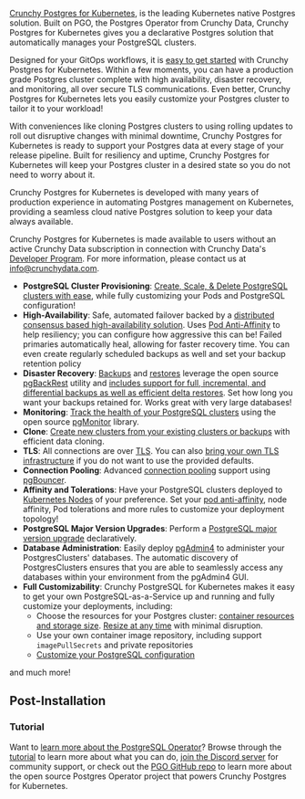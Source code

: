 [Crunchy Postgres for Kubernetes](https://www.crunchydata.com/products/crunchy-postgresql-for-kubernetes), is the leading Kubernetes native
Postgres solution. Built on PGO, the Postgres Operator from Crunchy Data, Crunchy Postgres for Kubernetes gives you a declarative Postgres
solution that automatically manages your PostgreSQL clusters.

Designed for your GitOps workflows, it is [easy to get started](https://access.crunchydata.com/documentation/postgres-operator/latest/quickstart)
with Crunchy Postgres for Kubernetes. Within a few moments, you can have a production grade Postgres cluster complete with high availability, disaster
recovery, and monitoring, all over secure TLS communications. Even better, Crunchy Postgres for Kubernetes lets you easily customize your Postgres
cluster to tailor it to your workload!

With conveniences like cloning Postgres clusters to using rolling updates to roll out disruptive changes with minimal downtime, Crunchy Postgres
for Kubernetes is ready to support your Postgres data at every stage of your release pipeline. Built for resiliency and uptime, Crunchy Postgres
for Kubernetes will keep your Postgres cluster in a desired state so you do not need to worry about it.

Crunchy Postgres for Kubernetes is developed with many years of production experience in automating Postgres management on Kubernetes, providing
a seamless cloud native Postgres solution to keep your data always available.

Crunchy Postgres for Kubernetes is made available to users without an active Crunchy Data subscription in connection with Crunchy Data's [Developer Program](https://www.crunchydata.com/developers/terms-of-use). For more information, please contact us at [info@crunchydata.com](mailto:info@crunchydata.com).

- **PostgreSQL Cluster Provisioning**: [Create, Scale, & Delete PostgreSQL clusters with ease][provisioning],
  while fully customizing your Pods and PostgreSQL configuration!
- **High-Availability**: Safe, automated failover backed by a [distributed consensus based high-availability solution][high-availability].
  Uses [Pod Anti-Affinity][k8s-anti-affinity] to help resiliency; you can configure how aggressive this can be!
  Failed primaries automatically heal, allowing for faster recovery time. You can even create regularly scheduled
  backups as well and set your backup retention policy
- **Disaster Recovery**: [Backups][backups] and [restores][disaster-recovery] leverage the open source [pgBackRest][] utility and
  [includes support for full, incremental, and differential backups as well as efficient delta restores][backups].
  Set how long you want your backups retained for. Works great with very large databases!
- **Monitoring**: [Track the health of your PostgreSQL clusters][monitoring] using the open source [pgMonitor][] library.
- **Clone**: [Create new clusters from your existing clusters or backups][clone] with efficient data cloning.
- **TLS**: All connections are over [TLS][tls]. You can also [bring your own TLS infrastructure][tls] if you do not want to use the provided defaults.
- **Connection Pooling**: Advanced [connection pooling][pool] support using [pgBouncer][].
- **Affinity and Tolerations**: Have your PostgreSQL clusters deployed to [Kubernetes Nodes][k8s-nodes] of your preference.
  Set your [pod anti-affinity][k8s-anti-affinity], node affinity, Pod tolerations and more rules to customize your deployment topology!
- **PostgreSQL Major Version Upgrades**: Perform a [PostgreSQL major version upgrade][major-version-upgrade] declaratively.
- **Database Administration**: Easily deploy [pgAdmin4][pgadmin] to administer your PostgresClusters' databases.
  The automatic discovery of PostgresClusters ensures that you are able to seamlessly access any databases within your environment from the pgAdmin4 GUI.
- **Full Customizability**: Crunchy PostgreSQL for Kubernetes makes it easy to get your own PostgreSQL-as-a-Service up and running
  and fully customize your deployments, including:
    - Choose the resources for your Postgres cluster: [container resources and storage size][resize-cluster]. [Resize at any time][resize-cluster] with minimal disruption.
    - Use your own container image repository, including support `imagePullSecrets` and private repositories
    - [Customize your PostgreSQL configuration][customize-cluster]

and much more!

[backups]: https://access.crunchydata.com/documentation/postgres-operator/v5/tutorials/backups-disaster-recovery
[clone]: https://access.crunchydata.com/documentation/postgres-operator/latest/tutorials/backups-disaster-recovery/disaster-recovery
[customize-cluster]: https://access.crunchydata.com/documentation/postgres-operator/latest/tutorials/day-two/customize-cluster
[disaster-recovery]: https://access.crunchydata.com/documentation/postgres-operator/v5/tutorials/backups-disaster-recovery/disaster-recovery
[high-availability]: https://access.crunchydata.com/documentation/postgres-operator/v5/tutorials/day-two/high-availability
[major-version-upgrade]: https://access.crunchydata.com/documentation/postgres-operator/v5/guides/major-postgres-version-upgrade/
[monitoring]: https://access.crunchydata.com/documentation/postgres-operator/v5/tutorials/day-two/monitoring
[pool]: https://access.crunchydata.com/documentation/postgres-operator/v5/tutorials/basic-setup/connection-pooling
[provisioning]: https://access.crunchydata.com/documentation/postgres-operator/v5/tutorials/basic-setup/create-cluster
[resize-cluster]: https://access.crunchydata.com/documentation/postgres-operator/latest/tutorials/cluster-management/resize-cluster
[tls]: https://access.crunchydata.com/documentation/postgres-operator/latest/tutorials/day-two/customize-cluster#customize-tls

[k8s-anti-affinity]: https://kubernetes.io/docs/concepts/configuration/assign-pod-node/#inter-pod-affinity-and-anti-affinity
[k8s-nodes]: https://kubernetes.io/docs/concepts/architecture/nodes/

[pgAdmin]: https://www.pgadmin.org/
[pgBackRest]: https://www.pgbackrest.org
[pgBouncer]: https://access.crunchydata.com/documentation/postgres-operator/v5/tutorials/basic-setup/connection-pooling
[pgMonitor]: https://github.com/CrunchyData/pgmonitor

## Post-Installation

### Tutorial

Want to [learn more about the PostgreSQL Operator][tutorial]? Browse through the [tutorial][] to learn more about what you can do, [join the Discord server][discord] for community support, or check out the [PGO GitHub repo][ghrepo] to learn more about the open source Postgres Operator project that powers Crunchy Postgres for Kubernetes.

[tutorial]: https://access.crunchydata.com/documentation/postgres-operator/v5/tutorials
[discord]: https://discord.gg/a7vWKG8Ec9
[ghrepo]: https://github.com/CrunchyData/postgres-operator
